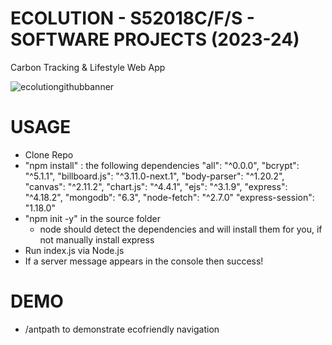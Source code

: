 # ECOLUTION - S52018C/F/S - SOFTWARE PROJECTS (2023-24)
Carbon Tracking &amp; Lifestyle Web App 

![ecolutiongithubbanner](https://github.com/Ctrl-Alt-Defeat-24/ECOLUTION/assets/23298834/726297cf-2898-48bf-9047-01c53e8901e6)

# USAGE
 - Clone Repo
 - "npm install" : the following dependencies
    "all": "^0.0.0",
    "bcrypt": "^5.1.1",
    "billboard.js": "^3.11.0-next.1",
    "body-parser": "^1.20.2",
    "canvas": "^2.11.2",
    "chart.js": "^4.4.1",
    "ejs": "^3.1.9",
    "express": "^4.18.2",
    "mongodb": "6.3",
    "node-fetch": "^2.7.0"
    "express-session": "1.18.0"
 - "npm init -y" in the source folder
    - node should detect the dependencies and will install them for you, if not manually install express
 - Run index.js via Node.js
 - If a server message appears in the console then success!
 
# DEMO
 - /antpath to demonstrate ecofriendly navigation
